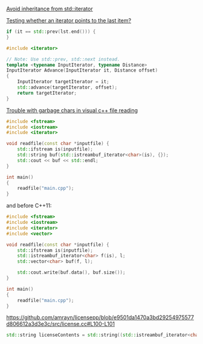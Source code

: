 [Avoid inheritance from std::iterator](https://github.com/Tencent/rapidjson/pull/1137)

[Testing whether an iterator points to the last item?](https://stackoverflow.com/questions/3516196/testing-whether-an-iterator-points-to-the-last-item)

```cpp
if (it == std::prev(lst.end())) {
}
```

```cpp
#include <iterator>

// Note: Use std::prev, std::next instead.
template <typename InputIterator, typename Distance>
InputIterator Advance(InputIterator it, Distance offset)
{
    InputIterator targetIterator = it;
    std::advance(targetIterator, offset);
    return targetIterator;
}
```

[Trouble with garbage chars in visual c++ file reading](https://stackoverflow.com/questions/19482938/trouble-with-garbage-chars-in-visual-c-file-reading)

```c++
#include <fstream>
#include <iostream>
#include <iterator>

void readfile(const char *inputfile) {
    std::ifstream is(inputfile);
    std::string buf(std::istreambuf_iterator<char>(is), {});
    std::cout << buf << std::endl;
}

int main()
{
    readfile("main.cpp");
}
```

and before C++11:

```cpp
#include <fstream>
#include <iostream>
#include <iterator>
#include <vector>

void readfile(const char *inputfile) {
    std::ifstream is(inputfile);
    std::istreambuf_iterator<char> f(is), l;
    std::vector<char> buf(f, l);

    std::cout.write(buf.data(), buf.size());
}

int main()
{
    readfile("main.cpp");
}
```

https://github.com/amrayn/licensepp/blob/e9501da1470a3bd29254975577d806612a3d3e3c/src/license.cc#L100-L101

```cpp
std::string licenseContents = std::string((std::istreambuf_iterator<char>(stream)), (std::istreambuf_iterator<char>()));
```
